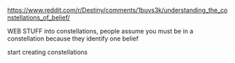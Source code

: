 https://www.reddit.com/r/Destiny/comments/1buvs3k/understanding_the_constellations_of_belief/


WEB STUFF into constellations, people assume you must be in a constellation because they identify one belief

start creating constellations